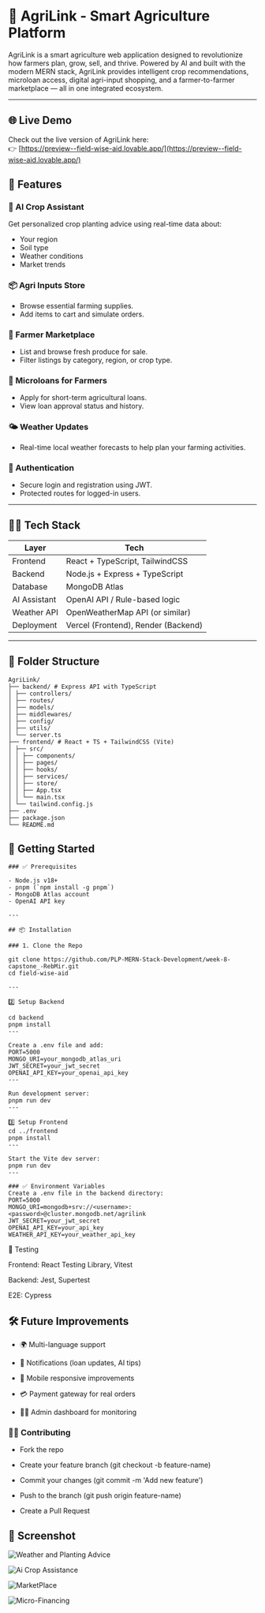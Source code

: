 # 🌱 AgriLink - Smart Agriculture Platform
AgriLink is a smart agriculture web application designed to revolutionize how farmers plan, grow, sell, and thrive. Powered by AI and built with the modern MERN stack, AgriLink provides intelligent crop recommendations, microloan access, digital agri-input shopping, and a farmer-to-farmer marketplace — all in one integrated ecosystem.

---

## 🌐 Live Demo

Check out the live version of AgriLink here:  
👉 [https://preview--field-wise-aid.lovable.app/](https://preview--field-wise-aid.lovable.app/)

## 🌟 Features

### 🧠 AI Crop Assistant
Get personalized crop planting advice using real-time data about:
- Your region
- Soil type
- Weather conditions
- Market trends

### 📦 Agri Inputs Store
- Browse essential farming supplies.
- Add items to cart and simulate orders.

### 🏪 Farmer Marketplace
- List and browse fresh produce for sale.
- Filter listings by category, region, or crop type.

### 💸 Microloans for Farmers
- Apply for short-term agricultural loans.
- View loan approval status and history.

### 🌤️ Weather Updates
- Real-time local weather forecasts to help plan your farming activities.

### 🔐 Authentication
- Secure login and registration using JWT.
- Protected routes for logged-in users.

---

## 🧑‍💻 Tech Stack

| Layer         | Tech                             |
|---------------|----------------------------------|
| Frontend      | React + TypeScript, TailwindCSS  |
| Backend       | Node.js + Express + TypeScript   |
| Database      | MongoDB Atlas                    |
| AI Assistant  | OpenAI API / Rule-based logic    |
| Weather API   | OpenWeatherMap API (or similar)  |
| Deployment    | Vercel (Frontend), Render (Backend) |

---

## 📁 Folder Structure
```
AgriLink/
├── backend/ # Express API with TypeScript
│ ├── controllers/
│ ├── routes/
│ ├── models/
│ ├── middlewares/
│ ├── config/
│ ├── utils/
│ └── server.ts
├── frontend/ # React + TS + TailwindCSS (Vite)
│ ├── src/
│ │ ├── components/
│ │ ├── pages/
│ │ ├── hooks/
│ │ ├── services/
│ │ ├── store/
│ │ ├── App.tsx
│ │ └── main.tsx
│ └── tailwind.config.js
├── .env
├── package.json
└── README.md
```
## 🚀 Getting Started
```
### ✅ Prerequisites

- Node.js v18+
- pnpm (`npm install -g pnpm`)
- MongoDB Atlas account
- OpenAI API key

---

## 📦 Installation

### 1. Clone the Repo

git clone https://github.com/PLP-MERN-Stack-Development/week-8-capstone_-RebMir.git
cd field-wise-aid

---

2️⃣ Setup Backend

cd backend
pnpm install
---

Create a .env file and add:
PORT=5000
MONGO_URI=your_mongodb_atlas_uri
JWT_SECRET=your_jwt_secret
OPENAI_API_KEY=your_openai_api_key
---

Run development server:
pnpm run dev
---

3️⃣ Setup Frontend
cd ../frontend
pnpm install
---

Start the Vite dev server:
pnpm run dev
---

### ✅ Environment Variables
Create a .env file in the backend directory:
PORT=5000
MONGO_URI=mongodb+srv://<username>:<password>@cluster.mongodb.net/agrilink
JWT_SECRET=your_jwt_secret
OPENAI_API_KEY=your_api_key
WEATHER_API_KEY=your_weather_api_key

```
🧪 Testing

Frontend: React Testing Library, Vitest

Backend: Jest, Supertest

E2E: Cypress

## 🛠️ Future Improvements

- 🌍 Multi-language support

- 🔔 Notifications (loan updates, AI tips)

- 📱 Mobile responsive improvements

- 💳 Payment gateway for real orders

- 👩‍🌾 Admin dashboard for monitoring

### 🧑‍🎓 Contributing
- Fork the repo

- Create your feature branch (git checkout -b feature-name)

- Commit your changes (git commit -m 'Add new feature')

- Push to the branch (git push origin feature-name)

- Create a Pull Request


## 📸 Screenshot
![Weather and Planting Advice](weather.png)

![Ai Crop Assistance](<Ai Crop Assistance.png>)

![MarketPlace](MarketPlace.png)

![Micro-Financing](Microloans.png)